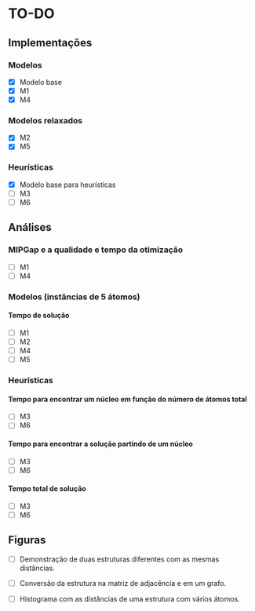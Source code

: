 # TO-DO

## Implementações

### Modelos

- [x] Modelo base
- [x] M1
- [x] M4

### Modelos relaxados

- [x] M2
- [x] M5

### Heurísticas

- [x] Modelo base para heurísticas
- [ ] M3
- [ ] M6

## Análises

### MIPGap e a qualidade e tempo da otimização

- [ ] M1
- [ ] M4

### Modelos (instâncias de 5 átomos)

#### Tempo de solução

- [ ] M1
- [ ] M2
- [ ] M4
- [ ] M5

### Heurísticas

#### Tempo para encontrar um núcleo em função do número de átomos total

- [ ] M3
- [ ] M6

#### Tempo para encontrar a solução partindo de um núcleo

- [ ] M3
- [ ] M6

#### Tempo total de solução

- [ ] M3
- [ ] M6

## Figuras

- [ ] Demonstração de duas estruturas diferentes com as mesmas distâncias.
- [ ] Conversão da estrutura na matriz de adjacência e em um grafo.
- [ ] Histograma com as distâncias de uma estrutura com vários átomos.



